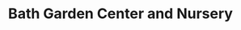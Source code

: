 ---
title: "Bath Garden Center and Nursery"
url: /fort-collins/bath-garden-center-and-nursery/
shop: Garten-Center
---